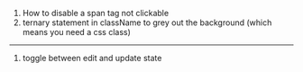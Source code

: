 1. How to disable a span tag not clickable
2. ternary statement in className to grey out the background (which means you need a css class)

---

1. toggle between edit and update state
